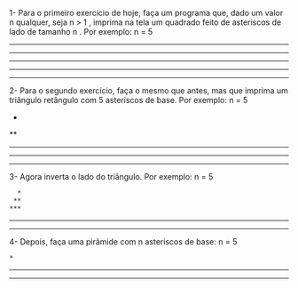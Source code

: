 1- Para o primeiro exercício de hoje, faça um programa que, dado um valor n qualquer, seja n > 1 , imprima na tela um quadrado feito de asteriscos de lado de tamanho n . Por exemplo:
  n = 5

  *****
  *****
  *****
  *****
  *****

2- Para o segundo exercício, faça o mesmo que antes, mas que imprima um triângulo retângulo com 5 asteriscos de base. Por exemplo:
  n = 5

  *
  **
  ***
  ****
  *****

3- Agora inverta o lado do triângulo. Por exemplo:
  n = 5

      *
     **
    ***
   ****
  *****

4- Depois, faça uma pirâmide com n asteriscos de base:
  n = 5

    *
   ***
  *****